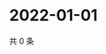# 2022-01-01

共 0 条

<!-- BEGIN WEIBO -->
<!-- 最后更新时间 Sat Jan 01 2022 12:01:15 GMT+0800 (China Standard Time) -->

<!-- END WEIBO -->
